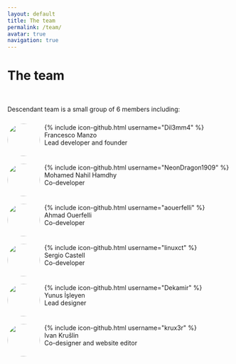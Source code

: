 ```yaml
---
layout: default
title: The team
permalink: /team/
avatar: true
navigation: true
---
```

# The team

<br>
<p>Descendant team is a small group of 6 members including:</p>

<p style="padding-bottom:15px; padding-top:10px;"><img src="https://i.ibb.co/CVNtSYp/dil3mm4.jpg" style="border-radius: 50%; margin-right:10px; width:73px; height:73px;" align="left"/> 
{% include icon-github.html username="Dil3mm4" %}<br>
Francesco Manzo<br>
Lead developer and founder<br></p>

<p style="padding-bottom:15px; padding-top:10px;"><img src="https://i.ibb.co/VqjR8wF/nahil.jpg" style="border-radius: 50%; margin-right:10px; width:73px; height:73px;" align="left"/> {% include icon-github.html username="NeonDragon1909" %}<br>
Mohamed Nahil Hamdhy<br>
Co-developer<br></p>

<p style="padding-bottom:15px; padding-top:10px;"><img src="https://avatars3.githubusercontent.com/u/11808979?s=400&v=4" style="border-radius: 50%; margin-right:10px; width:73px; height:73px;" align="left"/>
{% include icon-github.html username="aouerfelli" %}<br>
Ahmad Ouerfelli<br>
Co-developer<br></p>

<p style="padding-bottom:15px; padding-top:10px;"><img src="https://i.ibb.co/Tk4QtkJ/sergi.jpg" style="border-radius: 50%; margin-right:10px; width:73px; height:73px;" align="left"/> 
{% include icon-github.html username="linuxct" %}<br>
Sergio Castell<br>
Co-developer<br></p>

<p style="padding-bottom:15px; padding-top:10px;"><img src="https://i.ibb.co/f9gCwDv/yunus.jpg" style="border-radius: 50%; margin-right:10px; width:73px; height:73px;" align="left"/> 
{% include icon-github.html username="Dekamir" %}<br>
Yunus İşleyen<br>
Lead designer<br></p>

<p style="padding-bottom:15px; padding-top:10px;"><img src="https://i.ibb.co/sgctdnV/krule.jpg" style="border-radius: 50%; margin-right:10px; width:73px; height:73px;" align="left"/> 
{% include icon-github.html username="krux3r" %}<br>
Ivan Krušlin  <br>
Co-designer and website editor<br></p>




